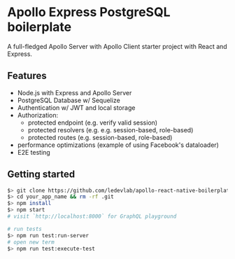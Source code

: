#  Apollo Express PostgreSQL boilerplate

A full-fledged Apollo Server with Apollo Client starter project with React and Express.

## Features

- Node.js with Express and Apollo Server
- PostgreSQL Database w/ Sequelize
- Authentication w/ JWT and local storage
- Authorization:
  - protected endpoint (e.g. verify valid session)
  - protected resolvers (e.g. e.g. session-based, role-based)
  - protected routes (e.g. session-based, role-based)
- performance optimizations (example of using Facebook's dataloader)
- E2E testing

## Getting started

```bash
$> git clone https://github.com/ledevlab/apollo-react-native-boilerplate your_app_name
$> cd your_app_name && rm -rf .git
$> npm install
$> npm start
# visit `http://localhost:8000` for GraphQL playground
```

```bash
# run tests
$> npm run test:run-server
# open new term
$> npm run test:execute-test
```
